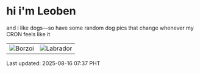 # hi i'm Leoben

and i like dogs—so have some random dog pics that change whenever my CRON feels like it

|  |  |
|--------|----------|
| ![Borzoi](https://random-dog-vercel.vercel.app/api/random-borzoi?v=1755301037) | ![Labrador](https://random-dog-vercel.vercel.app/api/random-labrador?v=1755301037) |

Last updated: 2025-08-16 07:37 PHT
